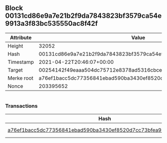 ## Block 00131cd86e9a7e21b2f9da7843823bf3579ca54e9913a3f83bc535550ac8f42f

Attribute | Value
--- | ---
Height | 32052
Hash | 00131cd86e9a7e21b2f9da7843823bf3579ca54e9913a3f83bc535550ac8f42f
Timestamp | 2021-04-22T20:46:07+00:00
Target | 00254142f49eaaa504dc75712e8378ad5316cbcead634704b3734b6271167cc4
Merke root | a76ef1bacc5dc77356841ebad590ba3430ef8520d7cc73bfea9384a67b7a7a83
Nonce | 203395652

```

```

### Transactions

Hash | Amount
--- | ---
[a76ef1bacc5dc77356841ebad590ba3430ef8520d7cc73bfea9384a67b7a7a83](a76ef1bacc5dc77356841ebad590ba3430ef8520d7cc73bfea9384a67b7a7a83.md) | 10.00000000 SKEPTI 
